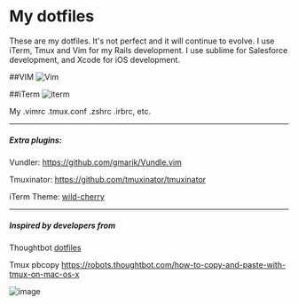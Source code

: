 My dotfiles
========
These are my dotfiles.  It's not perfect and it will continue to evolve.  I use
iTerm, Tmux and Vim for my Rails development.  I use sublime for Salesforce
development, and Xcode for iOS development.

##VIM
![Vim](https://raw.githubusercontent.com/antwonlee/dotfiles/master/images/vim.png)

##iTerm
![iterm](https://raw.githubusercontent.com/antwonlee/dotfiles/master/images/iterm.png)

My .vimrc .tmux.conf .zshrc .irbrc, etc.

---

##### Extra plugins:

Vundler: https://github.com/gmarik/Vundle.vim<br />

Tmuxinator: https://github.com/tmuxinator/tmuxinator

iTerm Theme: [wild-cherry](https://github.com/mashaal/wild-cherry)

---

##### Inspired by developers from

Thoughtbot [dotfiles](https://github.com/thoughtbot/dotfiles)

Tmux pbcopy
https://robots.thoughtbot.com/how-to-copy-and-paste-with-tmux-on-mac-os-x

![image](https://camo.githubusercontent.com/23e90466577ec68e58aa328113e15b756cd0c946/687474703a2f2f74686f75676874626f742e636f6d2f696d616765732f746d2f6c6f676f2e706e67)
